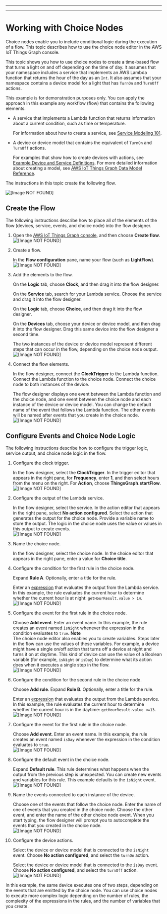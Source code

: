--------

--------

# Working with Choice Nodes<a name="iot-tg-workflows-choice-nodes"></a>

Choice nodes enable you to include conditional logic during the execution of a flow\. This topic describes how to use the choice node editor in the AWS IoT Things Graph console\. 

This topic shows you how to use choice nodes to create a time\-based flow that turns a light on and off depending on the time of day\. It assumes that your namespace includes a service that implements an AWS Lambda function that returns the hour of the day as an `Int`\. It also assumes that your namespace contains a device model for a light that has `TurnOn` and `TurnOff` actions\.

This example is for demonstration purposes only\. You can apply the approach in this example any workflow \(flow\) that contains the following elements\.
+ A service that implements a Lambda function that returns information about a current condition, such as time or temperature\.

  For information about how to create a service, see [Service Modeling 101](iot-tg-models-service101.html)\.
+ A device or device model that contains the equivalent of `TurnOn` and `TurnOff` actions\.

  For examples that show how to create devices with actions, see [Example Device and Service Definitions](iot-tg-examples.html)\. For more detailed information about creating a model, see [AWS IoT Things Graph Data Model Reference](iot-tg-models.html)\.

The instructions in this topic create the following flow\.

![\[Image NOT FOUND\]](http://docs.aws.amazon.com/thingsgraph/latest/ug/images/TGChoiceNodeFlow.png)

## Create the Flow<a name="iot-tg-workflows-choice-nodes-flow"></a>

The following instructions describe how to place all of the elements of the flow \(devices, service, events, and choice node\) into the flow designer\.

1. Open the [AWS IoT Things Graph console](https://console.aws.amazon.com/thingsgraph/home), and then choose **Create flow**\.  
![\[Image NOT FOUND\]](http://docs.aws.amazon.com/thingsgraph/latest/ug/images/TGConsoleCreateFlow.png)

1. Create a flow\.

   In the **Flow configuration** pane, name your flow \(such as **LightFlow**\)\.  
![\[Image NOT FOUND\]](http://docs.aws.amazon.com/thingsgraph/latest/ug/images/TGFlowCNConfig.png)

1. Add the elements to the flow\.

   On the **Logic** tab, choose **Clock**, and then drag it into the flow designer\.

   On the **Service** tab, search for your Lambda service\. Choose the service and drag it into the flow designer\.

   On the **Logic** tab, choose **Choice**, and then drag it into the flow designer\.

   On the **Devices** tab, choose your device or device model, and then drag it into the flow designer\. Drag this same device into the flow designer a second time\.

   The two instances of the device or device model represent different steps that can occur in the flow, depending on the choice node output\.  
![\[Image NOT FOUND\]](http://docs.aws.amazon.com/thingsgraph/latest/ug/images/TGFlowCNElements.png)

1. Connect the flow elements\.

   In the flow designer, connect the **ClockTrigger** to the Lambda function\. Connect the Lambda function to the choice node\. Connect the choice node to both instances of the device\.

   The flow designer displays one event between the Lambda function and the choice node, and one event between the choice node and each instance of the device or device model\. You can change the default name of the event that follows the Lambda function\. The other events will be named after events that you create in the choice node\.  
![\[Image NOT FOUND\]](http://docs.aws.amazon.com/thingsgraph/latest/ug/images/TGFlowCNConnections.png)

## Configure Events and Choice Node Logic<a name="iot-tg-workflows-choice-nodes-logic"></a>

The following instructions describe how to configure the trigger logic, service output, and choice node logic in the flow\.

1. Configure the clock trigger\.

   In the flow designer, select the **ClockTrigger**\. In the trigger editor that appears in the right pane, for **Frequency**, enter **1**, and then select hours from the menu on the right\. For **Action**, choose **ThingsGraph\.startFlow**\.  
![\[Image NOT FOUND\]](http://docs.aws.amazon.com/thingsgraph/latest/ug/images/TGFlowCNTrigger.png)

1. Configure the output of the Lambda service\.

   In the flow designer, select the service\. In the action editor that appears in the right pane, select **No action configured**\. Select the action that generates the output for the choice node\. Provide a variable name to store the output\. The logic in the choice node uses the value or values in this output to create events\.  
![\[Image NOT FOUND\]](http://docs.aws.amazon.com/thingsgraph/latest/ug/images/TGFlowCNLamAction.png)

1. Name the choice node\.

   In the flow designer, select the choice node\. In the choice editor that appears in the right pane, enter a value for **Choice title**\.

1. Configure the condition for the first rule in the choice node\.

   Expand **Rule A**\. Optionally, enter a title for the rule\.

   Enter an [expression](iot-tg-models-tdm-expressions.html) that evaluates the output from the Lambda service\. In this example, the rule evaluates the current hour to determine whether the current hour is at night: `getHourResult.value > 14`\.  
![\[Image NOT FOUND\]](http://docs.aws.amazon.com/thingsgraph/latest/ug/images/TGFlowCNRuleA.png)

1. Configure the event for the first rule in the choice node\.

   Choose **Add event**\. Enter an event name\. In this example, the rule creates an event named `isNight` whenever the expression in the condition evaluates to `true`\.
**Note**  
The choice node editor also enables you to create variables\. Steps later in the flow can use the values of these variables\. For example, a device might have a single on/off action that turns off a device at night and turns it on at daytime\. This kind of device can use the value of a Boolean variable \(for example, `isNight` or `isDay`\) to determine what its action does when it executes a single step in the flow\.  
![\[Image NOT FOUND\]](http://docs.aws.amazon.com/thingsgraph/latest/ug/images/TGFlowCNRuleAEvent.png)

1. Configure the condition for the second rule in the choice node\.

   Choose **Add rule**\. Expand **Rule B**\. Optionally, enter a title for the rule\.

   Enter an [expression](iot-tg-models-tdm-expressions.html) that evaluates the output from the Lambda service\. In this example, the rule evaluates the current hour to determine whether the current hour is in the daytime: `getHourResult.value <=13`\.  
![\[Image NOT FOUND\]](http://docs.aws.amazon.com/thingsgraph/latest/ug/images/TGFlowCNRuleB.png)

1. Configure the event for the first rule in the choice node\.

   Choose **Add event**\. Enter an event name\. In this example, the rule creates an event named `isDay` whenever the expression in the condition evaluates to `true`\.  
![\[Image NOT FOUND\]](http://docs.aws.amazon.com/thingsgraph/latest/ug/images/TGFlowCNRuleBEvent.png)

1. Configure the default event in the choice node\.

   Expand **Default rule**\. This rule determines what happens when the output from the previous step is unexpected\. You can create new events and variables for this rule\. This example defaults to the `isNight` event\.  
![\[Image NOT FOUND\]](http://docs.aws.amazon.com/thingsgraph/latest/ug/images/TGFlowCNDefaultRule.png)

1. Name the events connected to each instance of the device\.

   Choose one of the events that follow the choice node\. Enter the name of one of events that you created in the choice node\. Choose the other event, and enter the name of the other choice node event\. When you start typing, the flow designer will prompt you to autocomplete the events that you created in the choice node\.  
![\[Image NOT FOUND\]](http://docs.aws.amazon.com/thingsgraph/latest/ug/images/TGFlowCNConnectEvents.png)

1. Configure the device actions\.

   Select the device or device model that is connected to the `isNight` event\. Choose **No action configured**, and select the `turnOn` action\.

   Select the device or device model that is connected to the `isDay` event\. Choose **No action configured**, and select the `turnOff` action\.  
![\[Image NOT FOUND\]](http://docs.aws.amazon.com/thingsgraph/latest/ug/images/TGChoiceNodeFlow.png)

In this example, the same device executes one of two steps, depending on the events that are emitted by the choice node\. You can use choice nodes to execute more complex logic depending on the number of rules, the complexity of the expressions in the rules, and the number of variables that you create\.